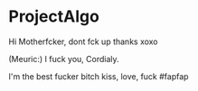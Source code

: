 # ProjectAlgo
Hi Motherfcker, dont fck up
thanks xoxo

(Meuric:) I fuck you, 
Cordialy.

I'm the best fucker bitch
kiss, love, fuck #fapfap
